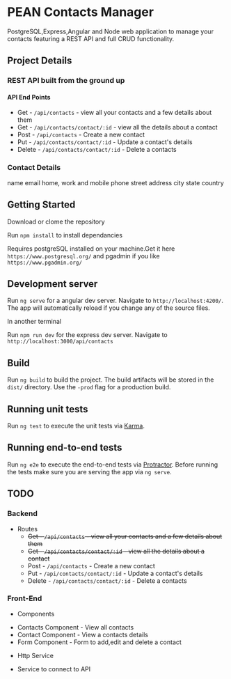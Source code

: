 # PEAN Contacts Manager

PostgreSQL,Express,Angular and Node web application to manage your contacts featuring a REST API and full CRUD functionality.

## Project Details

### REST API built from the ground up

#### API End Points

* Get - `/api/contacts` - view all your contacts and a few details about them
* Get - `/api/contacts/contact/:id` - view all the details about a contact 
* Post - `/api/contacts` - Create a new contact
* Put - `/api/contacts/contact/:id` - Update a contact's details
* Delete - `/api/contacts/contact/:id` - Delete a contacts

### Contact Details

name
email
home, work and mobile phone
street address
city
state
country

## Getting Started

Download or clome the repository

Run `npm install` to install dependancies

Requires postgreSQL installed on your machine.Get it here `https://www.postgresql.org/` and pgadmin if you like `https://www.pgadmin.org/`

## Development server

Run `ng serve` for a angular dev server. Navigate to `http://localhost:4200/`. The app will automatically reload if you change any of the source files.

In another terminal

Run `npm run dev` for the express dev server. Navigate to `http://localhost:3000/api/contacts`

## Build

Run `ng build` to build the project. The build artifacts will be stored in the `dist/` directory. Use the `-prod` flag for a production build.

## Running unit tests

Run `ng test` to execute the unit tests via [Karma](https://karma-runner.github.io).

## Running end-to-end tests

Run `ng e2e` to execute the end-to-end tests via [Protractor](http://www.protractortest.org/).
Before running the tests make sure you are serving the app via `ng serve`.

## TODO

### Backend

* Routes
  - ~~Get - `/api/contacts` - view all your contacts and a few details about them~~
  - ~~Get - `/api/contacts/contact/:id` - view all the details about a contact~~ 
  - Post - `/api/contacts` - Create a new contact
  - Put - `/api/contacts/contact/:id` - Update a contact's details
  - Delete - `/api/contacts/contact/:id` - Delete a contacts

### Front-End

* Components 
 - Contacts Component - View all contacts
 - Contact Component - View a contacts details
 - Form Component - Form to add,edit and delete a contact

* Http Service
 - Service to connect to API

